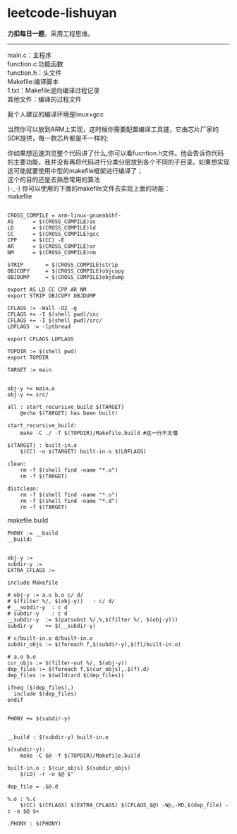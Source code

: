 # leetcode-lishuyan
**力扣每日一题**，采用工程思维。
***
main.c：主程序<br />
function.c:功能函数<br />
function.h：头文件<br />
Makefile:编译脚本<br />
1.txt：Makefile逆向编译过程记录<br />
其他文件：编译的过程文件<br />

我个人建议的编译环境是linux+gcc<br />

当然你可以放到ARM上实现，这时候你需要配置编译工具链，它由芯片厂家的SDK提供，每一款芯片都是不一样的;<br />

你如果想迅速浏览整个代码讲了什么,你可以看fucntion.h文件。他会告诉你代码的主要功能，我并没有再将代码进行分类分层放到各个不同的子目录。如果想实现这可能就要使用中型的makefile框架进行编译了；<br />
这个的目的还是去熟悉常用的算法<br />
(-_-)
你可以使用的下面的makefile文件去实现上面的功能：<br />
makefile<br />
```shell

CROSS_COMPILE = arm-linux-gnueabihf-
AS		= $(CROSS_COMPILE)as
LD		= $(CROSS_COMPILE)ld
CC		= $(CROSS_COMPILE)gcc
CPP		= $(CC) -E
AR		= $(CROSS_COMPILE)ar
NM		= $(CROSS_COMPILE)nm

STRIP		= $(CROSS_COMPILE)strip
OBJCOPY		= $(CROSS_COMPILE)objcopy
OBJDUMP		= $(CROSS_COMPILE)objdump

export AS LD CC CPP AR NM
export STRIP OBJCOPY OBJDUMP

CFLAGS := -Wall -O2 -g
CFLAGS += -I $(shell pwd)/inc 
CFLAGS += -I $(shell pwd)/src/
LDFLAGS := -lpthread

export CFLAGS LDFLAGS

TOPDIR := $(shell pwd)
export TOPDIR

TARGET := main


obj-y += main.o
obj-y += src/

all : start_recursive_build $(TARGET)
	@echo $(TARGET) has been built!

start_recursive_build:
	make -C ./ -f $(TOPDIR)/Makefile.build #这一行不太懂

$(TARGET) : built-in.o
	$(CC) -o $(TARGET) built-in.o $(LDFLAGS)

clean:
	rm -f $(shell find -name "*.o")
	rm -f $(TARGET)

distclean:
	rm -f $(shell find -name "*.o")
	rm -f $(shell find -name "*.d")
	rm -f $(TARGET)
```
makefile.build<br />
```shell
PHONY := __build
__build:


obj-y :=
subdir-y :=
EXTRA_CFLAGS :=

include Makefile

# obj-y := a.o b.o c/ d/
# $(filter %/, $(obj-y))   : c/ d/
# __subdir-y  : c d
# subdir-y    : c d
__subdir-y	:= $(patsubst %/,%,$(filter %/, $(obj-y)))
subdir-y	+= $(__subdir-y)

# c/built-in.o d/built-in.o
subdir_objs := $(foreach f,$(subdir-y),$(f)/built-in.o)

# a.o b.o
cur_objs := $(filter-out %/, $(obj-y))
dep_files := $(foreach f,$(cur_objs),.$(f).d)
dep_files := $(wildcard $(dep_files))

ifneq ($(dep_files),)
  include $(dep_files)
endif


PHONY += $(subdir-y)


__build : $(subdir-y) built-in.o

$(subdir-y):
	make -C $@ -f $(TOPDIR)/Makefile.build

built-in.o : $(cur_objs) $(subdir_objs)
	$(LD) -r -o $@ $^

dep_file = .$@.d

%.o : %.c
	$(CC) $(CFLAGS) $(EXTRA_CFLAGS) $(CFLAGS_$@) -Wp,-MD,$(dep_file) -c -o $@ $<
	
.PHONY : $(PHONY)
```